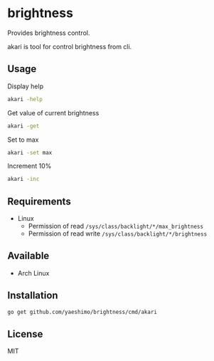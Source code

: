 # brightness

Provides brightness control.

akari is tool for control brightness from cli.

## Usage

Display help

```sh
akari -help
```

Get value of current brightness

```sh
akari -get
```

Set to max

```sh
akari -set max
```

Increment 10%

```sh
akari -inc
```

## Requirements

- Linux
  - Permission of read `/sys/class/backlight/*/max_brightness`
  - Permission of read write `/sys/class/backlight/*/brightness`

## Available

- Arch Linux

## Installation

```sh
go get github.com/yaeshimo/brightness/cmd/akari
```

## License

MIT
